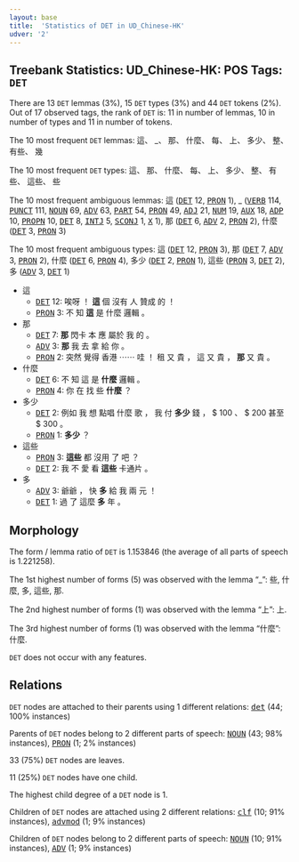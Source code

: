 ```yaml
---
layout: base
title:  'Statistics of DET in UD_Chinese-HK'
udver: '2'
---
```


## Treebank Statistics: UD_Chinese-HK: POS Tags: `DET`

There are 13 `DET` lemmas (3%), 15 `DET` types (3%) and 44 `DET` tokens (2%).
Out of 17 observed tags, the rank of `DET` is: 11 in number of lemmas, 10 in number of types and 11 in number of tokens.

The 10 most frequent `DET` lemmas: 這、 _、 那、 什麼、 每、 上、 多少、 整、 有些、 幾

The 10 most frequent `DET` types:  這、 那、 什麼、 每、 上、 多少、 整、 有些、 這些、 些

The 10 most frequent ambiguous lemmas: 這 (<tt><a href="zh_hk-pos-DET.html">DET</a></tt> 12, <tt><a href="zh_hk-pos-PRON.html">PRON</a></tt> 1), _ (<tt><a href="zh_hk-pos-VERB.html">VERB</a></tt> 114, <tt><a href="zh_hk-pos-PUNCT.html">PUNCT</a></tt> 111, <tt><a href="zh_hk-pos-NOUN.html">NOUN</a></tt> 69, <tt><a href="zh_hk-pos-ADV.html">ADV</a></tt> 63, <tt><a href="zh_hk-pos-PART.html">PART</a></tt> 54, <tt><a href="zh_hk-pos-PRON.html">PRON</a></tt> 49, <tt><a href="zh_hk-pos-ADJ.html">ADJ</a></tt> 21, <tt><a href="zh_hk-pos-NUM.html">NUM</a></tt> 19, <tt><a href="zh_hk-pos-AUX.html">AUX</a></tt> 18, <tt><a href="zh_hk-pos-ADP.html">ADP</a></tt> 10, <tt><a href="zh_hk-pos-PROPN.html">PROPN</a></tt> 10, <tt><a href="zh_hk-pos-DET.html">DET</a></tt> 8, <tt><a href="zh_hk-pos-INTJ.html">INTJ</a></tt> 5, <tt><a href="zh_hk-pos-SCONJ.html">SCONJ</a></tt> 1, <tt><a href="zh_hk-pos-X.html">X</a></tt> 1), 那 (<tt><a href="zh_hk-pos-DET.html">DET</a></tt> 6, <tt><a href="zh_hk-pos-ADV.html">ADV</a></tt> 2, <tt><a href="zh_hk-pos-PRON.html">PRON</a></tt> 2), 什麼 (<tt><a href="zh_hk-pos-DET.html">DET</a></tt> 3, <tt><a href="zh_hk-pos-PRON.html">PRON</a></tt> 3)

The 10 most frequent ambiguous types:  這 (<tt><a href="zh_hk-pos-DET.html">DET</a></tt> 12, <tt><a href="zh_hk-pos-PRON.html">PRON</a></tt> 3), 那 (<tt><a href="zh_hk-pos-DET.html">DET</a></tt> 7, <tt><a href="zh_hk-pos-ADV.html">ADV</a></tt> 3, <tt><a href="zh_hk-pos-PRON.html">PRON</a></tt> 2), 什麼 (<tt><a href="zh_hk-pos-DET.html">DET</a></tt> 6, <tt><a href="zh_hk-pos-PRON.html">PRON</a></tt> 4), 多少 (<tt><a href="zh_hk-pos-DET.html">DET</a></tt> 2, <tt><a href="zh_hk-pos-PRON.html">PRON</a></tt> 1), 這些 (<tt><a href="zh_hk-pos-PRON.html">PRON</a></tt> 3, <tt><a href="zh_hk-pos-DET.html">DET</a></tt> 2), 多 (<tt><a href="zh_hk-pos-ADV.html">ADV</a></tt> 3, <tt><a href="zh_hk-pos-DET.html">DET</a></tt> 1)


* 這
  * <tt><a href="zh_hk-pos-DET.html">DET</a></tt> 12: 唉呀 ！ <b>這</b> 個 沒有 人 贊成 的 ！
  * <tt><a href="zh_hk-pos-PRON.html">PRON</a></tt> 3: 不 知 <b>這</b> 是 什麼 邏輯 。
* 那
  * <tt><a href="zh_hk-pos-DET.html">DET</a></tt> 7: <b>那</b> 閃卡 本 應 屬於 我 的 。
  * <tt><a href="zh_hk-pos-ADV.html">ADV</a></tt> 3: <b>那</b> 我 去 拿 給 你 。
  * <tt><a href="zh_hk-pos-PRON.html">PRON</a></tt> 2: 突然 覺得 香港 ⋯⋯ 哇 ！ 租 又 貴 ， 這 又 貴 ， <b>那</b> 又 貴 。
* 什麼
  * <tt><a href="zh_hk-pos-DET.html">DET</a></tt> 6: 不 知 這 是 <b>什麼</b> 邏輯 。
  * <tt><a href="zh_hk-pos-PRON.html">PRON</a></tt> 4: 你 在 找 些 <b>什麼</b> ？
* 多少
  * <tt><a href="zh_hk-pos-DET.html">DET</a></tt> 2: 例如 我 想 點唱 什麼 歌 ， 我 付 <b>多少</b> 錢 ， $ 100 、 $ 200 甚至 $ 300 。
  * <tt><a href="zh_hk-pos-PRON.html">PRON</a></tt> 1: <b>多少</b> ？
* 這些
  * <tt><a href="zh_hk-pos-PRON.html">PRON</a></tt> 3: <b>這些</b> 都 沒用 了 吧 ？
  * <tt><a href="zh_hk-pos-DET.html">DET</a></tt> 2: 我 不 愛 看 <b>這些</b> 卡通片 。
* 多
  * <tt><a href="zh_hk-pos-ADV.html">ADV</a></tt> 3: 爺爺 ， 快 <b>多</b> 給 我 兩 元 ！
  * <tt><a href="zh_hk-pos-DET.html">DET</a></tt> 1: 過 了 這麼 <b>多</b> 年 。

## Morphology

The form / lemma ratio of `DET` is 1.153846 (the average of all parts of speech is 1.221258).

The 1st highest number of forms (5) was observed with the lemma “_”: 些, 什麼, 多, 這些, 那.

The 2nd highest number of forms (1) was observed with the lemma “上”: 上.

The 3rd highest number of forms (1) was observed with the lemma “什麼”: 什麼.

`DET` does not occur with any features.


## Relations

`DET` nodes are attached to their parents using 1 different relations: <tt><a href="zh_hk-dep-det.html">det</a></tt> (44; 100% instances)

Parents of `DET` nodes belong to 2 different parts of speech: <tt><a href="zh_hk-pos-NOUN.html">NOUN</a></tt> (43; 98% instances), <tt><a href="zh_hk-pos-PRON.html">PRON</a></tt> (1; 2% instances)

33 (75%) `DET` nodes are leaves.

11 (25%) `DET` nodes have one child.

The highest child degree of a `DET` node is 1.

Children of `DET` nodes are attached using 2 different relations: <tt><a href="zh_hk-dep-clf.html">clf</a></tt> (10; 91% instances), <tt><a href="zh_hk-dep-advmod.html">advmod</a></tt> (1; 9% instances)

Children of `DET` nodes belong to 2 different parts of speech: <tt><a href="zh_hk-pos-NOUN.html">NOUN</a></tt> (10; 91% instances), <tt><a href="zh_hk-pos-ADV.html">ADV</a></tt> (1; 9% instances)


